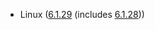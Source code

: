 - Linux ([6.1.29](https://lwn.net/Articles/932133) (includes [6.1.28](https://lwn.net/Articles/931651)))
